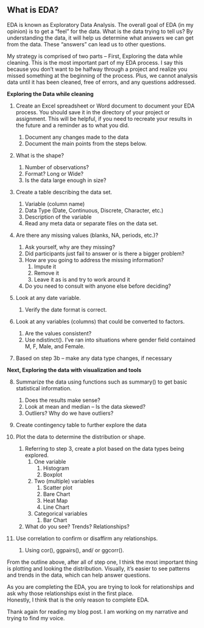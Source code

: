 ## What is EDA?
EDA is known as Exploratory Data Analysis.  The overall goal of EDA (in my opinion) is to get a “feel” for the data.  What is the data trying to tell 
us? By understanding the data, it will help us determine what answers we can get from the data.  These “answers” can lead us to other
questions.

My strategy is comprised of two parts – First, Exploring the data while cleaning.  This is the most important part of my EDA process.
I say this because you don’t want to be halfway through a project and realize you missed something at the beginning of the process. Plus, we cannot analysis data until it has been cleaned, free of errors, and any questions addressed.

**Exploring the Data while cleaning**

1. Create an Excel spreadsheet or Word document to document your EDA process. You should save it in the directory of your project 
  or assignment.  This will be helpful, if you need to recreate your results in the future and a reminder as to what you did.
    1. Document any changes made to the data
    2. Document the main points from the steps below. 
    
2. What is the shape? 
    1. Number of observations? 
    2. Format?  Long or Wide?
    3. Is the data large enough in size?

3. Create a table describing the data set.
    1. Variable (column name)
    2. Data Type (Date, Continuous, Discrete, Character, etc.)
    3. Description of the variable
    4. Read any meta data or separate files on the data set.
 
4. Are there any missing values (blanks, NA, periods, etc.)?
    1. Ask yourself, why are they missing?
    2. Did participants just fail to answer or is there a bigger problem? 
    3. How are you going to address the missing information? 
        1. Impute it
        2. Remove it
        3. Leave it as is and try to work around it
    4. Do you need to consult with anyone else before deciding?
  
 5. Look at any date variable.
    1. Verify the date format is correct.
  
 6. Look at any variables (columns) that could be converted to factors.  
    1. Are the values consistent?
    2. Use ndistinct().  I’ve ran into situations where gender field contained M, F, Male, and Female.
  
 7. Based on step 3b – make any data type changes, if necessary
   
   
 **Next, Exploring the data with visualization and tools**
 
 8.  Summarize the data using functions such as summary() to get basic statistical information.
     1. Does the results make sense?
     2. Look at mean and median – Is the data skewed?
     3. Outliers?    Why do we have outliers?
  
 9.  Create contingency table to further explore the data

10. Plot the data to determine the distribution or shape.
    1. Referring to step 3, create a plot based on the data types being explored. 
        1. One variable
            1.  Histogram
            2.  Boxplot  
        2. Two (multiple) variables
            1.  Scatter plot
            2.  Bare Chart
            3.  Heat Map
            4.  Line Chart 
        3. Categorical variables
            1.  Bar Chart    
    2. What do you see?  Trends? Relationships?
   
11.  Use correlation to confirm or disaffirm any relationships.
      1. 	Using cor(), ggpairs(), and/ or ggcorr().  


From the outline above, after all of step one, I think the most important thing is plotting and looking the distribution.  Visually, 
it’s easier to see patterns and trends in the data, which can help answer questions.

As you are completing the EDA, you are trying to look for relationships and ask why those relationships exist in the first place.  
Honestly, I think that is the only reason to complete EDA.


Thank again for reading my blog post.  I am working on my narrative and trying to find my voice.
